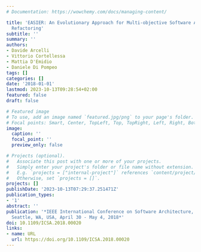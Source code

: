 ```yaml
---
# Documentation: https://wowchemy.com/docs/managing-content/

title: 'EASIER: An Evolutionary Approach for Multi-objective Software ArchItecturE
  Refactoring'
subtitle: ''
summary: ''
authors:
- Davide Arcelli
- Vittorio Cortellessa
- Mattia D'Emidio
- Daniele Di Pompeo
tags: []
categories: []
date: '2018-01-01'
lastmod: 2023-10-13T09:28:54+02:00
featured: false
draft: false

# Featured image
# To use, add an image named `featured.jpg/png` to your page's folder.
# Focal points: Smart, Center, TopLeft, Top, TopRight, Left, Right, BottomLeft, Bottom, BottomRight.
image:
  caption: ''
  focal_point: ''
  preview_only: false

# Projects (optional).
#   Associate this post with one or more of your projects.
#   Simply enter your project's folder or file name without extension.
#   E.g. `projects = ["internal-project"]` references `content/project/deep-learning/index.md`.
#   Otherwise, set `projects = []`.
projects: []
publishDate: '2023-10-13T07:29:37.251471Z'
publication_types:
- '1'
abstract: ''
publication: '*IEEE International Conference on Software Architecture, ICSA 2018,
  Seattle, WA, USA, April 30 - May 4, 2018*'
doi: 10.1109/ICSA.2018.00020
links:
- name: URL
  url: https://doi.org/10.1109/ICSA.2018.00020
---
```

